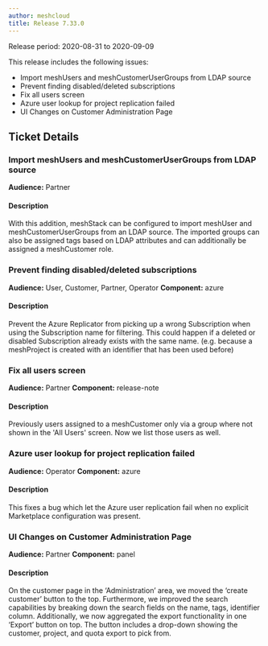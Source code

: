 ```yaml
---
author: meshcloud
title: Release 7.33.0
---
```


Release period: 2020-08-31 to 2020-09-09

This release includes the following issues:
* Import meshUsers and meshCustomerUserGroups from LDAP source
* Prevent finding disabled/deleted subscriptions
* Fix all users screen
* Azure user lookup for project replication failed
* UI Changes on Customer Administration Page
<!--truncate-->

## Ticket Details
### Import meshUsers and meshCustomerUserGroups from LDAP source
**Audience:** Partner


#### Description
With this addition, meshStack can be configured to import meshUser and meshCustomerUserGroups from an LDAP source.
The imported groups can also be assigned tags based on LDAP attributes and can additionally be assigned a meshCustomer role.

### Prevent finding disabled/deleted subscriptions
**Audience:** User, Customer, Partner, Operator
**Component:** azure


#### Description
Prevent the Azure Replicator from picking up a wrong Subscription when using the
Subscription name for filtering. This could happen if a deleted or disabled
Subscription already exists with the same name. (e.g. because a meshProject is created
with an identifier that has been used before)

### Fix all users screen
**Audience:** Partner
**Component:** release-note


#### Description
Previously users assigned to a meshCustomer only via a group where not shown in the 'All Users' screen. Now we list those users as well.

### Azure user lookup for project replication failed
**Audience:** Operator
**Component:** azure


#### Description
This fixes a bug which let the Azure user replication fail when no explicit Marketplace configuration was present.

### UI Changes on Customer Administration Page
**Audience:** Partner
**Component:** panel


#### Description
On the customer page in the ‘Administration’ area, we moved the ‘create customer’ button to the top. Furthermore,
we improved the search capabilities by breaking down the search fields on the name, tags, identifier column.
Additionally, we now aggregated the export functionality in one ‘Export’ button on top. The button includes a
drop-down showing the customer, project, and quota export to pick from.

